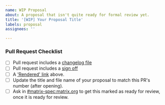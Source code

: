 ```yaml
---
name: WIP Proposal
about: A proposal that isn't quite ready for formal review yet.
title: '[WIP] Your Proposal Title'
labels: proposal
assignees: ''

---
```


<!-- Put your "rendered" link here -->

### Pull Request Checklist

<!-- Please read CONTRIBUTING.rst before submitting your pull request -->

* [ ] Pull request includes a [changelog file](https://github.com/matrix-org/matrix-doc/blob/master/CONTRIBUTING.rst#adding-to-the-changelog)
* [ ] Pull request includes a [sign off](https://github.com/matrix-org/matrix-doc/blob/master/CONTRIBUTING.rst#sign-off)
* [ ] A ['Rendered' link](https://matrix.org/docs/spec/proposals#process) above.
* [ ] Update the title and file name of your proposal to match this PR's number (after opening).
* [ ] Ask in [#matrix-spec:matrix.org](https://matrix.to/#/#matrix-spec:matrix.org) to get this marked as ready for review, once it is ready for review.
